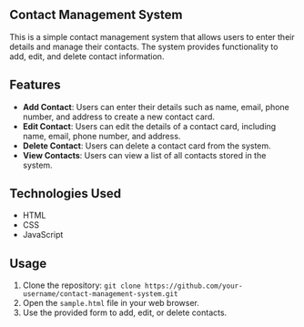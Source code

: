 ## Contact Management System

This is a simple contact management system that allows users to enter their details and manage their contacts. The system provides functionality to add, edit, and delete contact information.

## Features

- **Add Contact**: Users can enter their details such as name, email, phone number, and address to create a new contact card.
- **Edit Contact**: Users can edit the details of a contact card, including name, email, phone number, and address.
- **Delete Contact**: Users can delete a contact card from the system.
- **View Contacts**: Users can view a list of all contacts stored in the system.

## Technologies Used

- HTML
- CSS
- JavaScript

## Usage

1. Clone the repository: `git clone https://github.com/your-username/contact-management-system.git`
2. Open the `sample.html` file in your web browser.
3. Use the provided form to add, edit, or delete contacts.
